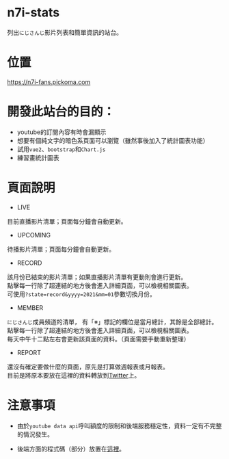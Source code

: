 n7i-stats
===========================

列出`にじさんじ`影片列表和簡單資訊的站台。  

# 位置

https://n7i-fans.pickoma.com

# 開發此站台的目的：

* youtube的訂閱內容有時會漏顯示
* 想要有個純文字的暗色系頁面可以瀏覽（雖然事後加入了統計圖表功能）
* 試用`vue2`、`bootstrap`和`Chart.js`
* 練習畫統計圖表

# 頁面說明

* LIVE

目前直播影片清單；頁面每分鐘會自動更新。

* UPCOMING

待播影片清單；頁面每分鐘會自動更新。

* RECORD

該月份已結束的影片清單；如果直播影片清單有更動則會進行更新。  
點擊每一行除了超連結的地方後會進入詳細頁面，可以檢視相關圖表。  
可使用`?state=record&yyyy=2021&mm=01`參數切換月份。

* MEMBER

`にじさんじ`成員頻道的清單， 有「※」標記的欄位是當月總計，其餘是全部總計。  
點擊每一行除了超連結的地方後會進入詳細頁面，可以檢視相關圖表。  
每天中午十二點左右會更新該頁面的資料。（頁面需要手動重新整理）

* REPORT

還沒有確定要做什麼的頁面，原先是打算做週報表或月報表。  
目前是將原本要放在這裡的資料轉放到[Twitter](https://twitter.com/bot_n7ifans/)上。

# 注意事項

* 由於`youtube data api`呼叫額度的限制和後端服務穩定性，資料一定有不完整的情況發生。

* 後端方面的程式碼（部分）放置在[這裡](https://github.com/Kcars/n7i-worker)。